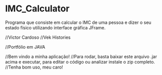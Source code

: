 # IMC_Calculator
Programa que consiste em calcular o IMC de uma pessoa e dizer o seu estado físico utilizando interface gráfica JFrame.

//Victor Cardoso
//Vek Histories

//Portfólio em JAVA

//Bem vindo a minha aplicação! 
//Para rodar, basta baixar este arquivo .jar acima e executar, para editar o código ou analizar instale o zip completo.
//Tenha bom uso, meu caro!
